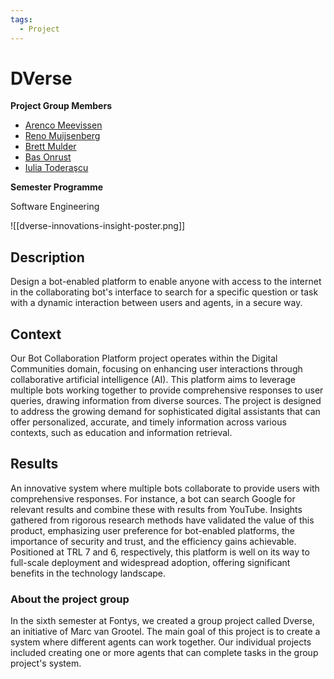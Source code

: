 ```yaml
---
tags:
  - Project
---
```

# DVerse

**Project Group Members**

- [Arenco Meevissen](https://github.com/AmFontys)
- [Reno Muijsenberg](https://github.com/RenoMuijsenberg)
- [Brett Mulder](https://github.com/Brett-Mulder)
- [Bas Onrust](https://github.com/Saprone) 
- [Iulia Toderaşcu](https://github.com/iuliaToderascu)

**Semester Programme**

Software Engineering

![[dverse-innovations-insight-poster.png]]

## Description

Design a bot-enabled platform to enable anyone with access to the internet in the collaborating bot's interface to search for a specific question or task with a dynamic interaction between users and agents, in a secure way.

## Context

Our Bot Collaboration Platform project operates within the Digital Communities domain, focusing on enhancing user interactions through collaborative artificial intelligence (AI). This platform aims to leverage multiple bots working together to provide comprehensive responses to user queries, drawing information from diverse sources. The project is designed to address the growing demand for sophisticated digital assistants that can offer personalized, accurate, and timely information across various contexts, such as education and information retrieval.

## Results

An innovative system where multiple bots collaborate to provide users with comprehensive responses. For instance, a bot can search Google for relevant results and combine these with results from YouTube. Insights gathered from rigorous research methods have validated the value of this product, emphasizing user preference for bot-enabled platforms, the importance of security and trust, and the efficiency gains achievable. Positioned at TRL 7 and 6, respectively, this platform is well on its way to full-scale deployment and widespread adoption, offering significant benefits in the technology landscape.

### About the project group

In the sixth semester at Fontys, we created a group project called Dverse, an initiative of Marc van Grootel. The main goal of this project is to create a system where different agents can work together. Our individual projects included creating one or more agents that can complete tasks in the group project's system.
